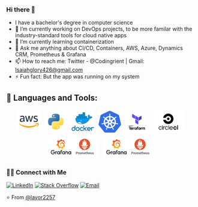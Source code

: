 ### Hi there 👋
-  I have a bachelor's degree in computer science
- 🔭 I’m currently working on DevOps projects, to be more familar with the industry-standard tools for cloud native apps
- 🌱 I’m currently learning containerization
- 💬 Ask me anything about CI/CD, Containers, AWS, Azure, Dynamics CRM, Prometheus & Grafana
- 📫 How to reach me: Twitter - @Codingrient | Gmail: Isaiahglory426@gmail.com
- ⚡ Fun fact: But the app was running on my system 

## 🧰 Languages and Tools:
<p align="center">
<img src="https://raw.githubusercontent.com/github/explore/80688e429a7d4ef2fca1e82350fe8e3517d3494d/topics/aws/aws.png" alt="AWS" height="60" style="vertical-align:top; margin:4px">
<img src="https://raw.githubusercontent.com/github/explore/80688e429a7d4ef2fca1e82350fe8e3517d3494d/topics/python/python.png" alt="Python" height="60" style="vertical-align:top; margin:4px">
<img src="https://raw.githubusercontent.com/github/explore/80688e429a7d4ef2fca1e82350fe8e3517d3494d/topics/docker/docker.png" alt="Docker" height="60" style="vertical-align:top; margin:4px">
<img src="https://raw.githubusercontent.com/github/explore/80688e429a7d4ef2fca1e82350fe8e3517d3494d/topics/kubernetes/kubernetes.png" alt="Kubernetes" height="60" style="vertical-align:top; margin:4px">
<img src="https://github.com/raghebbenhamouda/RaghebBenHamouda/blob/master/terraform.png" alt="Terraform" height="60" style="vertical-align:top; margin:4px">
<img src="https://github.com/layor2257/layor2257/blob/main/circle%20ci.png" alt="circleci" height="60" style="vertical-align:top; margin:4px">
<img src="https://github.com/layor2257/layor2257/blob/main/prometheus%20grafana.png" alt="prometheus" height="60" style="vertical-align:top; margin:4px">
<img src="https://github.com/layor2257/layor2257/blob/main/prometheus%20grafana.png" alt="prometheus" height="60" style="vertical-align:top; margin:4px">





<h3> 🤝🏻 Connect with Me </h3>

<p align="center">

<a href="https://www.linkedin.com/in/glory-isaiah-95232a179/" target="_blank"><img alt="LinkedIn" src="https://img.shields.io/badge/LinkedIn-@gloryisaiah-blue?style=flat&logo=linkedin"></a>
 <a href="https://twitter.com/Codingrient" target="_blank"><img alt="Stack Overflow" src="https://img.shields.io/twitter/follow/Codingrient?style=social"></a>
<a href="mailto:isaiahglory426@gmail.com"><img alt="Email" src="https://img.shields.io/badge/Email-isaiahglory426@gmail.com-blue?style=flat&logo=gmail"></a>
</p>


⭐️ From [@layor2257](https://github.com/layor2257)
